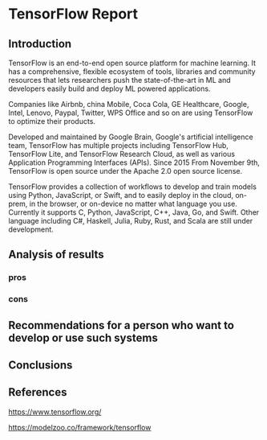 # TensorFlow Report
## Introduction
TensorFlow is an end-to-end open source platform for machine learning. It has a comprehensive, flexible ecosystem of tools, libraries and community resources that lets researchers push the state-of-the-art in ML and developers easily build and deploy ML powered applications.

Companies like Airbnb, china Mobile, Coca Cola, GE Healthcare, Google, Intel, Lenovo, Paypal, Twitter, WPS Office and so on are using TensorFlow to optimize their products.

Developed and maintained by Google Brain, Google's artificial intelligence team, TensorFlow has multiple projects including TensorFlow Hub, TensorFlow Lite, and TensorFlow Research Cloud, as well as various Application Programming Interfaces (APIs). Since 2015 From November 9th, TensorFlow is open source under the Apache 2.0 open source license.

TensorFlow provides a collection of workflows to develop and train models using Python, JavaScript, or Swift, and to easily deploy in the cloud, on-prem, in the browser, or on-device no matter what language you use. Currently it supports C, Python, JavaScript, C++, Java, Go, and Swift. Other language including C#, Haskell, Julia, Ruby, Rust, and Scala are still under development.

## Analysis of results
### pros
### cons

## Recommendations for a person who want to develop or use such systems
## Conclusions
## References
https://www.tensorflow.org/

https://modelzoo.co/framework/tensorflow
